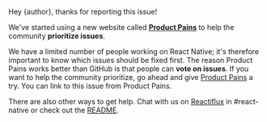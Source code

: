 Hey {author}, thanks for reporting this issue!

We've started using a new website called **[Product Pains](https://productpains.com/product/react-native/?tab=top)** to help the community **prioritize issues**.

We have a limited number of people working on React Native; it's therefore important to know which issues should be fixed first. The reason Product Pains works better than GitHub is that people can **vote on issues**. If you want to help the community prioritize, go ahead and give [Product Pains](https://productpains.com/product/react-native/?tab=top) a try. You can link to this issue from Product Pains.

There are also other ways to get help. Chat with us on [Reactiflux](https://discord.gg/0ZcbPKXt5bWJVmUY) in #react-native or check out the [README](https://github.com/facebook/react-native#getting-help).
